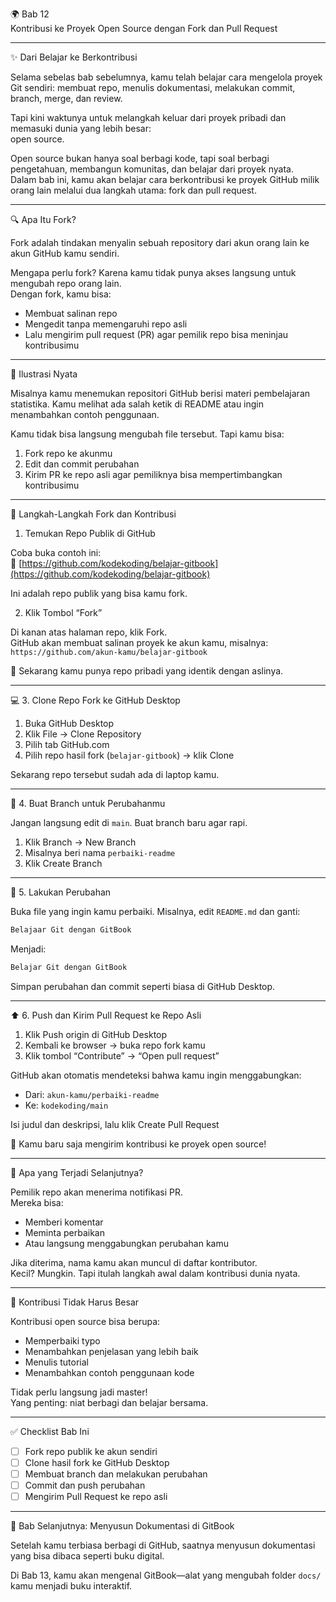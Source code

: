 

 🌍 Bab 12  
 Kontribusi ke Proyek Open Source dengan Fork dan Pull Request

---

 ✨ Dari Belajar ke Berkontribusi

Selama sebelas bab sebelumnya, kamu telah belajar cara mengelola proyek Git sendiri: membuat repo, menulis dokumentasi, melakukan commit, branch, merge, dan review.

Tapi kini waktunya untuk melangkah keluar dari proyek pribadi dan memasuki dunia yang lebih besar:  
open source.

Open source bukan hanya soal berbagi kode, tapi soal berbagi pengetahuan, membangun komunitas, dan belajar dari proyek nyata.  
Dalam bab ini, kamu akan belajar cara berkontribusi ke proyek GitHub milik orang lain melalui dua langkah utama: fork dan pull request.

---

 🔍 Apa Itu Fork?

Fork adalah tindakan menyalin sebuah repository dari akun orang lain ke akun GitHub kamu sendiri.

Mengapa perlu fork?
Karena kamu tidak punya akses langsung untuk mengubah repo orang lain.  
Dengan fork, kamu bisa:
- Membuat salinan repo
- Mengedit tanpa memengaruhi repo asli
- Lalu mengirim pull request (PR) agar pemilik repo bisa meninjau kontribusimu

---

 🧪 Ilustrasi Nyata

Misalnya kamu menemukan repositori GitHub berisi materi pembelajaran statistika. Kamu melihat ada salah ketik di README atau ingin menambahkan contoh penggunaan.

Kamu tidak bisa langsung mengubah file tersebut. Tapi kamu bisa:
1. Fork repo ke akunmu
2. Edit dan commit perubahan
3. Kirim PR ke repo asli agar pemiliknya bisa mempertimbangkan kontribusimu

---

 🔧 Langkah-Langkah Fork dan Kontribusi

 1. Temukan Repo Publik di GitHub

Coba buka contoh ini:  
🔗 [https://github.com/kodekoding/belajar-gitbook](https://github.com/kodekoding/belajar-gitbook)

Ini adalah repo publik yang bisa kamu fork.

 2. Klik Tombol “Fork”

Di kanan atas halaman repo, klik Fork.  
GitHub akan membuat salinan proyek ke akun kamu, misalnya:  
`https://github.com/akun-kamu/belajar-gitbook`

🎉 Sekarang kamu punya repo pribadi yang identik dengan aslinya.

---

 💻 3. Clone Repo Fork ke GitHub Desktop

1. Buka GitHub Desktop
2. Klik File → Clone Repository
3. Pilih tab GitHub.com
4. Pilih repo hasil fork (`belajar-gitbook`) → klik Clone

Sekarang repo tersebut sudah ada di laptop kamu.

---

 🧱 4. Buat Branch untuk Perubahanmu

Jangan langsung edit di `main`. Buat branch baru agar rapi.

1. Klik Branch → New Branch
2. Misalnya beri nama `perbaiki-readme`
3. Klik Create Branch

---

 📝 5. Lakukan Perubahan

Buka file yang ingin kamu perbaiki. Misalnya, edit `README.md` dan ganti:

```markdown
Belajaar Git dengan GitBook
```

Menjadi:

```markdown
Belajar Git dengan GitBook
```

Simpan perubahan dan commit seperti biasa di GitHub Desktop.

---

 ⬆️ 6. Push dan Kirim Pull Request ke Repo Asli

1. Klik Push origin di GitHub Desktop
2. Kembali ke browser → buka repo fork kamu
3. Klik tombol “Contribute” → “Open pull request”

GitHub akan otomatis mendeteksi bahwa kamu ingin menggabungkan:
- Dari: `akun-kamu/perbaiki-readme`
- Ke: `kodekoding/main`

Isi judul dan deskripsi, lalu klik Create Pull Request

🎉 Kamu baru saja mengirim kontribusi ke proyek open source!

---

 👀 Apa yang Terjadi Selanjutnya?

Pemilik repo akan menerima notifikasi PR.  
Mereka bisa:
- Memberi komentar
- Meminta perbaikan
- Atau langsung menggabungkan perubahan kamu

Jika diterima, nama kamu akan muncul di daftar kontributor.  
Kecil? Mungkin. Tapi itulah langkah awal dalam kontribusi dunia nyata.

---

 🧠 Kontribusi Tidak Harus Besar

Kontribusi open source bisa berupa:
- Memperbaiki typo
- Menambahkan penjelasan yang lebih baik
- Menulis tutorial
- Menambahkan contoh penggunaan kode

Tidak perlu langsung jadi master!  
Yang penting: niat berbagi dan belajar bersama.

---

 ✅ Checklist Bab Ini

- [ ] Fork repo publik ke akun sendiri
- [ ] Clone hasil fork ke GitHub Desktop
- [ ] Membuat branch dan melakukan perubahan
- [ ] Commit dan push perubahan
- [ ] Mengirim Pull Request ke repo asli

---

 🚀 Bab Selanjutnya: Menyusun Dokumentasi di GitBook

Setelah kamu terbiasa berbagi di GitHub, saatnya menyusun dokumentasi yang bisa dibaca seperti buku digital.

Di Bab 13, kamu akan mengenal GitBook—alat yang mengubah folder `docs/` kamu menjadi buku interaktif.

